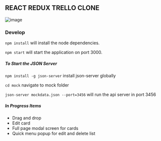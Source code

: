 ## REACT REDUX TRELLO CLONE

![image](https://user-images.githubusercontent.com/8594076/45387391-938ed980-b633-11e8-8561-462302fe1505.png)

### Develop

`npm install` will install the node dependencies.

`npm start` will start the application on port 3000.

##### To Start the JSON Server

`npm install -g json-server` install json-server globally

`cd mock` navigate to mock folder

`json-server mockdata.json --port=3456` will run the api server in port 3456

##### In Progress Items

* Drag and drop
* Edit card 
* Full page modal screen for cards
* Quick menu popup for edit and delete list
